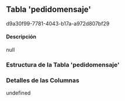 
## Tabla 'pedidomensaje'
d9a30f99-7781-4043-b17a-a972d807bf29
#### Descripción

null

### Estructura de la Tabla 'pedidomensaje'




### Detalles de las Columnas
undefined

